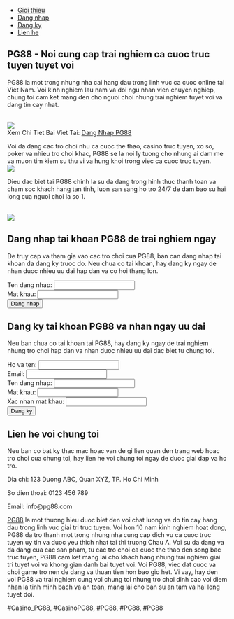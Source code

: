 <nav>
<ul>
<li><a href="#gioithieu">Gioi thieu</a></li>
<li><a href="#dangnhap">Dang nhap</a></li>
<li><a href="#dangky">Dang ky</a></li>
<li><a href="#lienhe">Lien he</a></li>
</ul>
</nav><main>
<section id="gioithieu">
<h2>PG88 - Noi cung cap trai nghiem ca cuoc truc tuyen tuyet voi</h2>
<p>PG88 la mot trong nhung nha cai hang dau trong linh vuc ca cuoc online tai Viet Nam. Voi kinh nghiem lau nam va doi ngu nhan vien chuyen nghiep, chung toi cam ket mang den cho nguoi choi nhung trai nghiem tuyet voi va dang tin cay nhat.</p><br><img src="https://pg88slot.win/wp-content/uploads/2025/03/cach-dang-nhap-pg88-luu-y.jpg"></br>
Xem Chi Tiet Bai Viet Tai: <a href="https://pg88slot.win/dang-nhap-pg88/">Dang Nhap PG88</a>
<p>Voi da dang cac tro choi nhu ca cuoc the thao, casino truc tuyen, xo so, poker va nhieu tro choi khac, PG88 se la noi ly tuong cho nhung ai dam me va muon tim kiem su thu vi va hung khoi trong viec ca cuoc truc tuyen.<br><img src="https://pg88slot.win/wp-content/uploads/2025/03/tac-gia-le-bong-ceo-nha-cai-pg88.jpg"></br>
<p>Dieu dac biet tai PG88 chinh la su da dang trong hinh thuc thanh toan va cham soc khach hang tan tinh, luon san sang ho tro 24/7 de dam bao su hai long cua nguoi choi la so 1.</p><br><img src="https://pg88slot.win/wp-content/uploads/2025/03/cach-dang-nhap-pg88-dieu-kien.jpg"></br>
</section>
<section id="dangnhap">
<h2>Dang nhap tai khoan PG88 de trai nghiem ngay</h2>
<p>De truy cap va tham gia vao cac tro choi cua PG88, ban can dang nhap tai khoan da dang ky truoc do. Neu chua co tai khoan, hay dang ky ngay de nhan duoc nhieu uu dai hap dan va co hoi thang lon.
<form>
<label for="username">Ten dang nhap:</label>
<input id="username" name="username" type="text"/><br/>
<label for="password">Mat khau:</label>
<input id="password" name="password" type="password"/><br/>
<input type="submit" value="Dang nhap"/>
</form>
</section>
<section id="dangky">
<h2>Dang ky tai khoan PG88 va nhan ngay uu dai</h2>
<p>Neu ban chua co tai khoan tai PG88, hay dang ky ngay de trai nghiem nhung tro choi hap dan va nhan duoc nhieu uu dai dac biet tu chung toi.</p>
<form>
<label for="name">Ho va ten:</label>
<input id="name" name="name" type="text"/><br/>
<label for="email">Email:</label>
<input id="email" name="email" type="email"/><br/>
<label for="username">Ten dang nhap:</label>
<input id="username" name="username" type="text"/><br/>
<label for="password">Mat khau:</label>
<input id="password" name="password" type="password"/><br/>
<label for="confirm_password">Xac nhan mat khau:</label>
<input id="confirm_password" name="confirm_password" type="password"/><br/>
<input type="submit" value="Dang ky"/>
</form>
</section>
<section id="lienhe">
<h2>Lien he voi chung toi</h2>
<p>Neu ban co bat ky thac mac hoac van de gi lien quan den trang web hoac tro choi cua chung toi, hay lien he voi chung toi ngay de duoc giai dap va ho tro.
<p>Dia chi: 123 Duong ABC, Quan XYZ, TP. Ho Chi Minh</p>
<p>So dien thoai: 0123 456 789</p>
<p>Email: info@pg88.com</p>
</section>
</main><p><a href="https://pg88slot.win/">PG88</a> la mot thuong hieu duoc biet den voi chat luong va do tin cay hang dau trong linh vuc giai tri truc tuyen. Voi hon 10 nam kinh nghiem hoat dong, PG88 da tro thanh mot trong nhung nha cung cap dich vu ca cuoc truc tuyen uy tin va duoc yeu thich nhat tai thi truong Chau A. Voi su da dang va da dang cua cac san pham, tu cac tro choi ca cuoc the thao den song bac truc tuyen, PG88 cam ket mang lai cho khach hang nhung trai nghiem giai tri tuyet voi va khong gian danh bai tuyet voi. Voi PG88, viec dat cuoc va choi game tro nen de dang va thuan tien hon bao gio het. Vi vay, hay den voi PG88 va trai nghiem cung voi chung toi nhung tro choi dinh cao voi diem nhan la tinh minh bach va an toan, mang lai cho ban su an tam va hai long tuyet doi.</p>
#Casino_PG88, #CasinoPG88, #PG88, #PG88, #PG88

